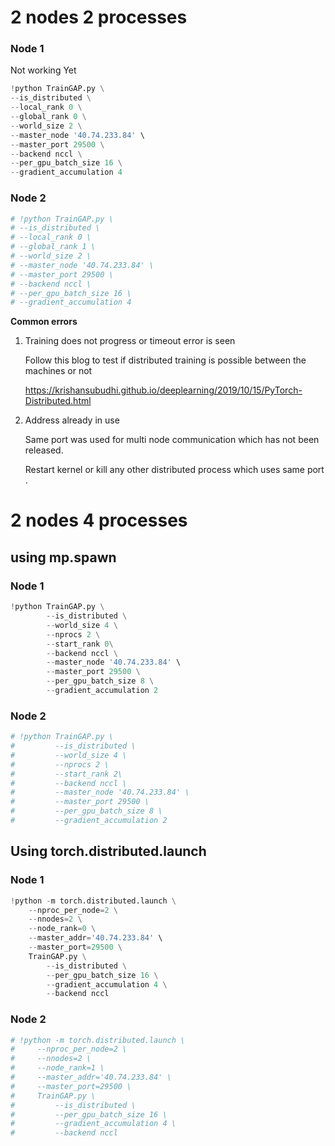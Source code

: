 
# 2 nodes 2 processes

### Node 1
Not working Yet


```python
!python TrainGAP.py \
--is_distributed \
--local_rank 0 \
--global_rank 0 \
--world_size 2 \
--master_node '40.74.233.84' \
--master_port 29500 \
--backend nccl \
--per_gpu_batch_size 16 \
--gradient_accumulation 4
```

### Node 2


```python
# !python TrainGAP.py \
# --is_distributed \
# --local_rank 0 \
# --global_rank 1 \
# --world_size 2 \
# --master_node '40.74.233.84' \
# --master_port 29500 \
# --backend nccl \
# --per_gpu_batch_size 16 \
# --gradient_accumulation 4
```

**Common errors**

1. Training does not progress or timeout error is seen

    Follow this blog to test if distributed training is possible between the machines or not

    https://krishansubudhi.github.io/deeplearning/2019/10/15/PyTorch-Distributed.html

2. Address already in use

    Same port was used for multi node communication which has not been released. 

    Restart kernel or kill any other distributed process which uses same port . 

# 2 nodes 4 processes
## using mp.spawn

### Node 1


```python
!python TrainGAP.py \
        --is_distributed \
        --world_size 4 \
        --nprocs 2 \
        --start_rank 0\
        --backend nccl \
        --master_node '40.74.233.84' \
        --master_port 29500 \
        --per_gpu_batch_size 8 \
        --gradient_accumulation 2
```

### Node 2


```python
# !python TrainGAP.py \
#         --is_distributed \
#         --world_size 4 \
#         --nprocs 2 \
#         --start_rank 2\
#         --backend nccl \
#         --master_node '40.74.233.84' \
#         --master_port 29500 \
#         --per_gpu_batch_size 8 \
#         --gradient_accumulation 2
```

## Using torch.distributed.launch

### Node 1


```python
!python -m torch.distributed.launch \
    --nproc_per_node=2 \
    --nnodes=2 \
    --node_rank=0 \
    --master_addr='40.74.233.84' \
    --master_port=29500 \
    TrainGAP.py \
        --is_distributed \
        --per_gpu_batch_size 16 \
        --gradient_accumulation 4 \
        --backend nccl
```

### Node 2


```python
# !python -m torch.distributed.launch \
#     --nproc_per_node=2 \
#     --nnodes=2 \
#     --node_rank=1 \
#     --master_addr='40.74.233.84' \
#     --master_port=29500 \
#     TrainGAP.py \
#         --is_distributed \
#         --per_gpu_batch_size 16 \
#         --gradient_accumulation 4 \
#         --backend nccl
```
